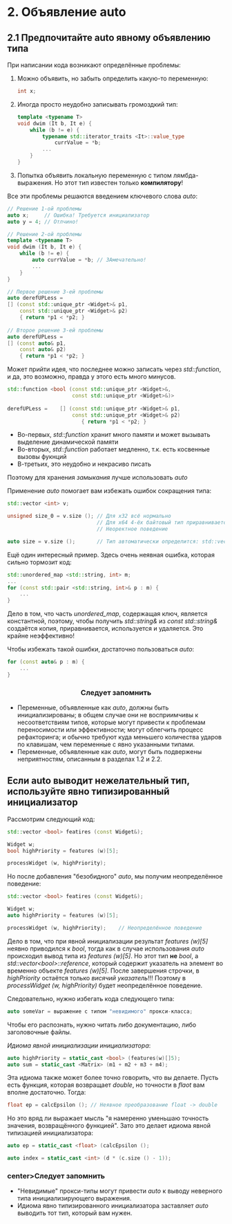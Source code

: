 2\. Объявление auto
===

## 2.1 Предпочитайте auto явному объявлению типа

При написании кода возникают определённые проблемы:
1) Можно объявить, но забыть определить какую-то переменную:
    ```cpp
    int x;
    ```
2) Иногда просто неудобно записывать громоздкий тип:
    ```cpp
    template <typename T>
    void dwim (It b, It e) {  
        while (b != e) {
            typename std::iterator_traits <It>::value_type
                currValue = *b;
            ...
        }
    }
    ``` 
3) Попытка объявить локальную переменную с типом лямбда-выражения. Но этот тип известен только **компилятору**!

Все эти проблемы решаются введением ключевого слова *auto*:
```cpp
// Решение 1-ой проблемы
auto x;     // Ошибка! Требуется инициализатор
auto y = 4; // Отлчино!
```

```cpp
// Решение 2-ой проблемы
template <typename T>
void dwim (It b, It e) {
    while (b != e) {
        auto currValue = *b; // ЗАмечательно!
        ...
    }
}
```

```cpp
// Первое решение 3-ей проблемы
auto derefUPLess =
[] (const std::unique_ptr <Widget>& p1,
    const std::unique_ptr <Widget>& p2)
    { return *p1 < *p2; }
    
// Второе решение 3-ей проблемы
auto derefUPLess =
[] (const auto& p1,
    const auto& p2)
    { return *p1 < *p2; }
```

Может прийти идея, что последнее можно записать через *std::function*, и да, это возможно, правда у этого есть много минусов.

```cpp
std::function <bool (const std::unique_ptr <Widget>&,
                     const std::unique_ptr <Widget>&)>
                     
derefUPLess =    [] (const std::unique_ptr <Widget>& p1,
                     const std::unique_ptr <Widget>& p2)
                        { return *p1 < *p2; }
```
* Во-первых, *std::function* хранит много памяти и может вызывать выделение динамической памяти
* Во-вторых, *std::function* работает медленно, т.к. есть косвенные вызовы фукнций
* В-третьих, это неудобно и некрасиво писать

Поэтому для хранения *замыкания* лучше использовать *auto*

Применение *auto* помогает вам избежать ошибок сокращения типа:
```cpp
std::vector <int> v;

unsigned size_0 = v.size (); // Для x32 всё нормально
                             // Для x64 4-ёх байтовый тип приравнивается 8 байтному
                             // Неоректное поведение 

auto size = v.size ();       // Тип автоматически определится: std::vector <int>::size_type
```

Ещё один интересный пример. Здесь очень неявная ошибка, которая сильно тормозит код:
```cpp
std::unordered_map <std::string, int> m;
...
for (const std::pair <std::string, int>& p : m) {
    ...
}
```
Дело в том, что часть *unordered_map*, содержащая ключ, является константной, поэтому, чтобы получить *std::string&* из *const std::string&* создаётся копия, приравнивается, используется и удаляется. Это крайне неэффективно! 

Чтобы избежать такой ошибки, достаточно пользоваться *auto*:
```cpp
for (const auto& p : m) {
    ...
}
```

### <center>Следует запомнить</center>
* Переменные, объявленные как *auto*, должны быть инициализированы; в общем случае они не восприимчивы к несоответствиям типов, которые могут привести к проблемам переносимости или эффективности; могут облегчить процесс рефакторинга; и обычно требуют куда  меньшего количества ударов по клавишам, чем переменные с явно указанными типами.
* Переменные, объявленные как *auto*, могут быть подвержены неприятностям, описанным в разделах 1.2  и 2.2.


## Если auto выводит нежелательный тип, используйте явно типизированный инициализатор

Рассмотрим следующий код:
```cpp
std::vector <bool> featires (const Widget&);

Widget w;
bool highPriority = features (w)[5];

processWidget (w, highPriority);
```

Но после добавления "безобидного" *auto*, мы получим неопределённое поведение:
```cpp
std::vector <bool> featires (const Widget&);

Widget w;
auto highPriority = features (w)[5];

processWidget (w, highPriority);    // Неопределённое поведение
```

Дело в том, что при явной инициализации результат *features (w)[5]* неявно приводился к *bool*, тогда как в случае использования *auto* происходил вывод типа из *features (w)[5]*. Но этот тип **не** *bool*, а *std::vector\<bool\>::reference*, который содержит указатель на элемент во временно объекте *features (w)[5]*. После завершения строчки, в *highPriority* остаётся только *висячий указатель*!!! Поэтому в *processWidget (w, highPriority)* будет неопределённое поведение.

Следовательно, нужно избегать кода следующего типа:
```cpp
auto someVar = выражение с типом "невидимого" прокси-класса;
```
Чтобы его распознать, нужно читать либо документацию, либо заголовочные файлы.

*Идиома явной инициализации инициализатора*:
```cpp
auto highPriority = static_cast <bool> (features(w)[]5);
auto sum = static_cast <Matrix> (m1 + m2 + m3 + m4);
```

Эта идиома также может более точно говорить, что вы делаете. Пусть есть функция, которая возвращает *double*, но точности в *flaot* вам вполне достаточно. Тогда:
```cpp
float ep = calcEpsilon (); // Неявное преобразование float -> double
```

Но это вряд ли выражает мысль "я намеренно уменьшаю точность значения, возвращённого функцией". Зато это делает идиома явной типизацией инициализатора:
```cpp
auto ep = static_cast <float> (calcEpsilon ();
```
```cpp
auto index = static_cast <int> (d * (c.size () - 1));
```

### center>Следует запомнить</center>
* "Невидимые" прокси-типы могут привести *auto* к выводу неверного типа инициализирующего выражения.
* Идиома явно типизированного инициализатора заставляет *auto* выводить тот тип, который вам нужен.